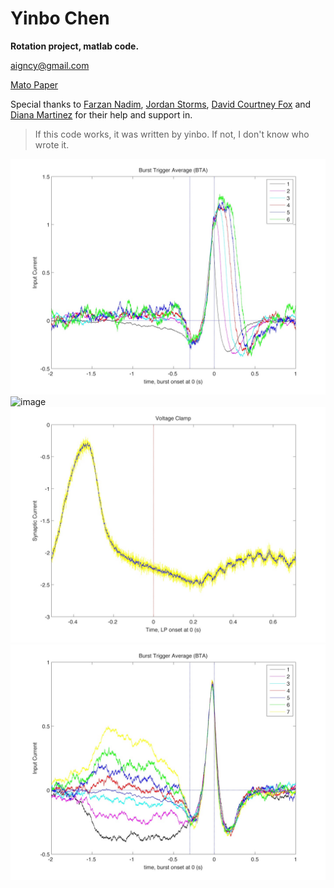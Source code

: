 Yinbo Chen
======
**Rotation project, matlab code.**

<aigncy@gmail.com>

[Mato Paper](http://arxiv.org/abs/1303.5111v1)

Special thanks to [Farzan Nadim](http://stg.rutgers.edu/farzan/), [Jordan Storms](http://scdn.file1.gk99.com/photo/2012-05/2012-05-31133844948898037.jpg), [David Courtney Fox](http://4.bp.blogspot.com/-qNexJc70EqE/UWoJuQizH-I/AAAAAAAAAyE/F_4lR1h4YF8/s1600/13612094532.jpg)  and [Diana Martinez](http://www.brainline.org/images/uploads/orig/2012/01209.jpg) for their help and support in.

>If this code works, it was written by yinbo. If not, I don't know who wrote it.

![image](http://github.com/aigncy/yinbo/raw/master/bta.jpg)
![image](http://github.com/aigncy/yinbo/raw/master/vchan.jpg)
![image](http://github.com/aigncy/yinbo/raw/master/vc.jpg)
![image](http://github.com/aigncy/yinbo/raw/master/sibu.jpg)
